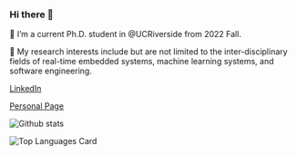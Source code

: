 ### Hi there 👋

<!--
**yul091/yul091** is a ✨ _special_ ✨ repository because its `README.md` (this file) appears on your GitHub profile.

Here are some ideas to get you started:

- 🔭 I’m currently working on ...
- 🌱 I’m currently learning ...
- 👯 I’m looking to collaborate on ...
- 🤔 I’m looking for help with ...
- 💬 Ask me about ...
- 📫 How to reach me: ...
- 😄 Pronouns: ...
- ⚡ Fun fact: ...
-->

🔭 I’m a current Ph.D. student in @UCRiverside from 2022 Fall.

🌱 My research interests include but are not limited to the inter-disciplinary fields of real-time embedded systems, machine learning systems, and software engineering.

<a href="https://www.linkedin.com/in/yufei-ethan-li/">LinkedIn</a>

<a href="https://yul091.github.io/liyufei.me/">Personal Page</a>

![Github stats](https://github-readme-stats.vercel.app/api?username=yul091&show_icons=true&count_private=true&theme=buefy)

![Top Languages Card](https://github-readme-stats.vercel.app/api/top-langs/?username=yul091&layout=compact&theme=buefy&exclude_repo=yul091.github.io,mysite)
